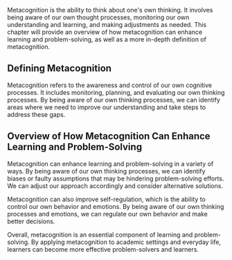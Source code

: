 
Metacognition is the ability to think about one's own thinking. It involves being aware of our own thought processes, monitoring our own understanding and learning, and making adjustments as needed. This chapter will provide an overview of how metacognition can enhance learning and problem-solving, as well as a more in-depth definition of metacognition.

Defining Metacognition
----------------------

Metacognition refers to the awareness and control of our own cognitive processes. It includes monitoring, planning, and evaluating our own thinking processes. By being aware of our own thinking processes, we can identify areas where we need to improve our understanding and take steps to address these gaps.

Overview of How Metacognition Can Enhance Learning and Problem-Solving
----------------------------------------------------------------------

Metacognition can enhance learning and problem-solving in a variety of ways. By being aware of our own thinking processes, we can identify biases or faulty assumptions that may be hindering problem-solving efforts. We can adjust our approach accordingly and consider alternative solutions.

Metacognition can also improve self-regulation, which is the ability to control our own behavior and emotions. By being aware of our own thinking processes and emotions, we can regulate our own behavior and make better decisions.

Overall, metacognition is an essential component of learning and problem-solving. By applying metacognition to academic settings and everyday life, learners can become more effective problem-solvers and learners.
